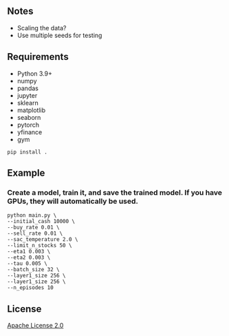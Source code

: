 ## Notes

* Scaling the data?
* Use multiple seeds for testing

## Requirements

* Python 3.9+
* numpy
* pandas
* jupyter
* sklearn
* matplotlib
* seaborn
* pytorch
* yfinance
* gym

```shell
pip install .
```
 ## Example 
 ### __Create a model__, train it, and save the trained model. If you have GPUs, they will automatically be used.

```shell
python main.py \
--initial_cash 10000 \
--buy_rate 0.01 \
--sell_rate 0.01 \
--sac_temperature 2.0 \
--limit_n_stocks 50 \
--eta1 0.003 \
--eta2 0.003 \
--tau 0.005 \
--batch_size 32 \
--layer1_size 256 \
--layer1_size 256 \
--n_episodes 10 
```
## License
[Apache License 2.0](https://github.com/MatthieuSarkis/stock/blob/master/LICENSE)